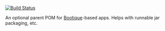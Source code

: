 [![Build Status](https://travis-ci.org/bootique/bootique-parent.svg)](https://travis-ci.org/bootique/bootique-parent)


An optional parent POM for [Bootique](http://bootique.io)-based apps. Helps with runnable jar packaging, etc.
